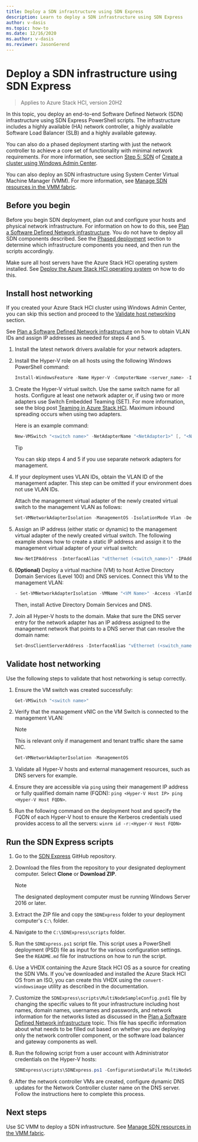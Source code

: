 ```yaml
--- 
title: Deploy a SDN infrastructure using SDN Express
description: Learn to deploy a SDN infrastructure using SDN Express
author: v-dasis 
ms.topic: how-to 
ms.date: 12/16/2020 
ms.author: v-dasis 
ms.reviewer: JasonGerend 
---
```


# Deploy a SDN infrastructure using SDN Express

> Applies to Azure Stack HCI, version 20H2

In this topic, you deploy an end-to-end Software Defined Network (SDN) infrastructure using SDN Express PowerShell scripts. The infrastructure includes a highly available (HA) network controller, a highly available Software Load Balancer (SLB) and a highly available gateway.  

You can also do a phased deployment starting with just the network controller to achieve a core set of functionality with minimal network requirements. For more information, see section [Step 5: SDN](create-cluster.md#step-5-sdn-optional) of [Create a cluster using Windows Admin Center](create-cluster.md).

You can also deploy an SDN infrastructure using System Center Virtual Machine Manager (VMM). For more information, see [Manage SDN resources in the VMM fabric](https://docs.microsoft.com/system-center/vmm/network-sdn).

## Before you begin

Before you begin SDN deployment, plan out and configure your hosts and physical network infrastructure. For information on how to do this, see [Plan a Software Defined Network infrastructure](../concepts/plan-software-defined-networking-infrastructure). You do not have to deploy all SDN components described. See the [Phased deployment](../concepts/plan-software-defined-networking-infrastructure.md#phased-deployment.md) section to determine which infrastructure components you need, and then run the scripts accordingly.

Make sure all host servers have the Azure Stack HCI operating system installed. See [Deploy the Azure Stack HCI operating system](operating-system.md) on how to do this.

## Install host networking

If you created your Azure Stack HCI cluster using Windows Admin Center, you can skip this section and proceed to the [Validate host networking](#validate-host-networking) section.

See [Plan a Software Defined Network infrastructure](https://docs.microsoft.com/azure-stack/hci/concepts/plan-software-defined-networking-infrastructure) on how to obtain VLAN IDs and assign IP addresses as needed for steps 4 and 5.

1. Install the latest network drivers available for your network adapters.

1. Install the Hyper-V role on all hosts using the following Windows PowerShell command:

    ```powershell
    Install-WindowsFeature -Name Hyper-V -ComputerName <server_name> -IncludeManagementTools -Restart
    ```

1. Create the Hyper-V virtual switch. Use the same switch name for all hosts. Configure at least one network adapter or, if using two or more adapters use Switch Embedded Teaming (SET). For more information, see the blog post [Teaming in Azure Stack HCI](https://techcommunity.microsoft.com/t5/networking-blog/teaming-in-azure-stack-hci/ba-p/1070642). Maximum inbound spreading occurs when using two adapters.

    Here is an example command:

    ```powershell
    New-VMSwitch "<switch name>" -NetAdapterName "<NetAdapter1>" [, "<NetAdapter2>" -EnableEmbeddedTeaming $True] -AllowManagementOS $True
    ```

    > [!TIP]
    > You can skip steps 4 and 5 if you use separate network adapters for management.

1. If your deployment uses VLAN IDs, obtain the VLAN ID of the management adapter.  This step can be omitted if your environment does not use VLAN IDs.

    Attach the management virtual adapter of the newly created virtual switch to the management VLAN as follows:

    ```powershell
    Set-VMNetworkAdapterIsolation -ManagementOS -IsolationMode Vlan -DefaultIsolationID <Management VLAN> -AllowUntaggedTraffic $True
    ```

1. Assign an IP address (either static or dynamic) to the management virtual adapter of the newly created virtual switch. 
    The following example shows how to create a static IP address and assign it to the management virtual adapter of your virtual switch:

    ```powershell
    New-NetIPAddress -InterfaceAlias "vEthernet (<switch_name>)" -IPAddress <IP> -DefaultGateway <Gateway IP> -AddressFamily IPv4 -PrefixLength <Length of Subnet Mask - for example: 24>
    ```

1. **(Optional)** Deploy a virtual machine (VM) to host Active Directory Domain Services (Level 100) and DNS services. Connect this VM to the management VLAN:

    ```powershell
    - Set-VMNetworkAdapterIsolation -VMName "<VM Name>" -Access -VlanId <Management VLAN> -AllowUntaggedTraffic $True
    ```

    Then, install Active Directory Domain Services and DNS.

1. Join all Hyper-V hosts to the domain. Make that sure the DNS server entry for the network adapter has an IP address assigned to the management network that points to a DNS server that can resolve the domain name:

    ```powershell
    Set-DnsClientServerAddress -InterfaceAlias "vEthernet (<switch_name>)" -ServerAddresses <DNS_Server_IP_address>
    ```

## Validate host networking

Use the following steps to validate that host networking is setup correctly.

1. Ensure the VM switch was created successfully:

    ```powershell
    Get-VMSwitch "<switch name>"
    ```

1. Verify that the management vNIC on the VM Switch is connected to the management VLAN:

    > [!NOTE]
    > This is relevant only if management and tenant traffic share the same NIC.

    ```powershell
    Get-VMNetworkAdapterIsolation -ManagementOS
    ```

1. Validate all Hyper-V hosts and external management resources, such as DNS servers for example.

1. Ensure they are accessible via `ping` using their management IP address or fully qualified domain name (FQDN): `ping <Hyper-V Host IP> ping <Hyper-V Host FQDN>`.

1. Run the following command on the deployment host and specify the FQDN of each Hyper-V host to ensure the Kerberos credentials used provides access to all the servers: `winrm id -r:<Hyper-V Host FQDN>`

## Run the SDN Express scripts

1. Go to the [SDN Express](https://github.com/microsoft/SDN) GitHub repository.

1. Download the files from the repository to your designated deployment computer. Select **Clone** or **Download ZIP**.

    > [!NOTE]
    > The designated deployment computer must be running Windows Server 2016 or later.

1. Extract the ZIP file and copy the `SDNExpress` folder to your deployment computer's `C:\` folder.

1. Navigate to the `C:\SDNExpress\scripts` folder.

1. Run the `SDNExpress.ps1` script file. This script uses a PowerShell deployment (PSD) file as input for the various configuration settings. See the `README.md` file for instructions on how to run the script.  

1. Use a VHDX containing the Azure Stack HCI OS as a source for creating the SDN VMs. If you've downloaded and installed the Azure Stack HCI OS from an ISO, you can create this VHDX using the `convert-windowsimage` utility as described in the documentation.

1. Customize the `SDNExpress\scripts\MultiNodeSampleConfig.psd1` file by changing the specific values to fit your infrastructure including host names, domain names, usernames and passwords, and network information for the networks listed as discussed in the [Plan a Software Defined Network infrastructure](../concepts/plan-software-defined-networking-infrastructure.md) topic. This file has specific information about what needs to be filled out based on whether you are deploying only the network controller component, or the software load balancer and gateway components as well.

1. Run the following script from a user account with Administrator credentials on the Hyper-V hosts:

    ```powershell
    SDNExpress\scripts\SDNExpress.ps1 -ConfigurationDataFile MultiNodeSampleConfig.psd1 -Verbose
    ```

1. After the network controller VMs are created, configure dynamic DNS updates for the Network Controller cluster name on the DNS server. Follow the instructions here to complete this process.

## Next steps

Use SC VMM to deploy a SDN infrastructure. See [Manage SDN resources in the VMM fabric](https://docs.microsoft.com/system-center/vmm/network-sdn).